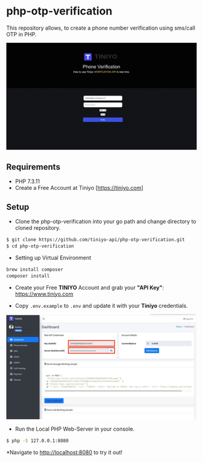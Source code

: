 # php-otp-verification
This repository allows, to create a phone number verification using sms/call OTP in PHP.

![Python-OTP-Verification](images/php_verify_tiniyo.gif)

## Requirements
- PHP 7.3.11
- Create a Free Account at Tiniyo [https://tiniyo.com]

## Setup

- Clone the php-otp-verification into your go path and change directory to cloned repository.

```bash
$ git clone https://github.com/tiniyo-api/php-otp-verification.git
$ cd php-otp-verification
```
- Setting up Virtual Environment

```bash
brew install composer
composer install
```

- Create your Free **TINIYO** Account and grab your **"API Key"**: <https://www.tiniyo.com>

- Copy ```.env.example``` to ```.env``` and update it with your **Tiniyo** credentials.

![{Auth_ID} & {Secret_Auth_ID} replace by Tiniyo Credential](/images/tiniyo.jpeg)

- Run the Local PHP Web-Server in your console.

```bash
$ php -S 127.0.0.1:8080
```

*Navigate to <http://localhost:8080> to try it out!
